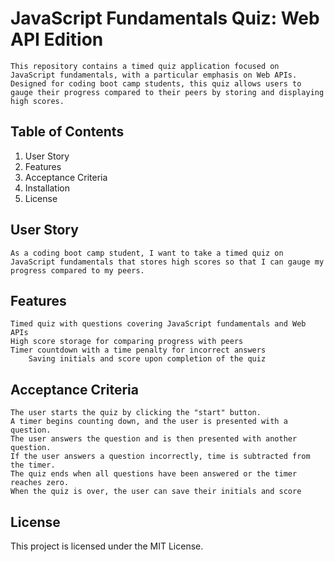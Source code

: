 # JavaScript Fundamentals Quiz: Web API Edition

    This repository contains a timed quiz application focused on JavaScript fundamentals, with a particular emphasis on Web APIs. Designed for coding boot camp students, this quiz allows users to gauge their progress compared to their peers by storing and displaying high scores.

##   Table of Contents

1. User Story
2. Features
3. Acceptance Criteria
4. Installation
5. License

## User Story

    As a coding boot camp student, I want to take a timed quiz on JavaScript fundamentals that stores high scores so that I can gauge my progress compared to my peers.

## Features

    Timed quiz with questions covering JavaScript fundamentals and Web APIs
    High score storage for comparing progress with peers
    Timer countdown with a time penalty for incorrect answers
        Saving initials and score upon completion of the quiz
## Acceptance Criteria

    The user starts the quiz by clicking the "start" button.
    A timer begins counting down, and the user is presented with a question.
    The user answers the question and is then presented with another question.
    If the user answers a question incorrectly, time is subtracted from the timer.
    The quiz ends when all questions have been answered or the timer reaches zero.
    When the quiz is over, the user can save their initials and score

## License

This project is licensed under the MIT License.